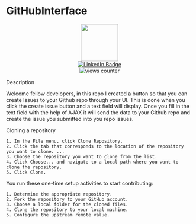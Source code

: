 # GitHubInterface

<div id="header" align="center">
  <img src="https://media.giphy.com/media/M9gbBd9nbDrOTu1Mqx/giphy.gif" width="100"/>
</div>

<div id="badges" align="center">
  <a href="https://www.linkedin.com/in/petermcdonald85/">
    <img src="https://img.shields.io/badge/LinkedIn-blue?style=for-the-badge&logo=linkedin&logoColor=white" alt="LinkedIn Badge"/>
  </a>
</div>

<div id="counter" align="center">
  <img src="https://komarev.com/ghpvc/?username=PeteMcD85&style=flat-square&color=blue" alt="views counter"/>
</div>

Description

Welcome fellow developers, in this repo I created a button so that you can create Issues to your Github repo through your UI. This is done when you
click the create issue button and a text field will display. Once you fill in the text field with the help of AJAX it will send the data to your 
Github repo and create the issue you submitted into you repo issues.

Cloning a repository

    1. In the File menu, click Clone Repository.
    2. Click the tab that corresponds to the location of the repository you want to clone. ...
    3. Choose the repository you want to clone from the list.
    4. Click Choose... and navigate to a local path where you want to clone the repository.
    5. Click Clone.
   
You run these one-time setup activities to start contributing:

    1. Determine the appropriate repository.
    2. Fork the repository to your GitHub account.
    3. Choose a local folder for the cloned files.
    4. Clone the repository to your local machine.
    5. Configure the upstream remote value.
    


